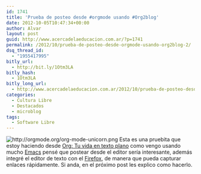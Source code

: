 ```yaml
---
id: 1741
title: 'Prueba de posteo desde #orgmode usando #Org2blog'
date: 2012-10-05T10:47:34+00:00
author: Alvar
layout: post
guid: http://www.acercadelaeducacion.com.ar/?p=1741
permalink: /2012/10/prueba-de-posteo-desde-orgmode-usando-org2blog-2/
dsq_thread_id:
  - "1955417995"
bitly_url:
  - http://bit.ly/1Otm3LA
bitly_hash:
  - 1Otm3LA
bitly_long_url:
  - http://www.acercadelaeducacion.com.ar/2012/10/prueba-de-posteo-desde-orgmode-usando-org2blog-2/
categories:
  - Cultura Libre
  - Destacados
  - microblog
tags:
  - Software Libre
---
```

 <p><img src="http://orgmode.org/org-mode-unicorn.png"  alt="http://orgmode.org/org-mode-unicorn.png" /> Esta es una pruebita que estoy haciendo desde <a href="http://orgmode.org/es/index.html">Org: Tu vida en texto plano</a> como vengo usando mucho <a href="http://www.gnu.org/software/emacs/">Emacs</a> pensé que postear desde el editor sería interesante, además integré el editor de texto con el <a href="http://www.mozilla.org/en-US/firefox/fx/">Firefox</a>, de manera que pueda capturar enlaces rápidamente. Si anda, en el próximo post les explico como hacerlo. </p>